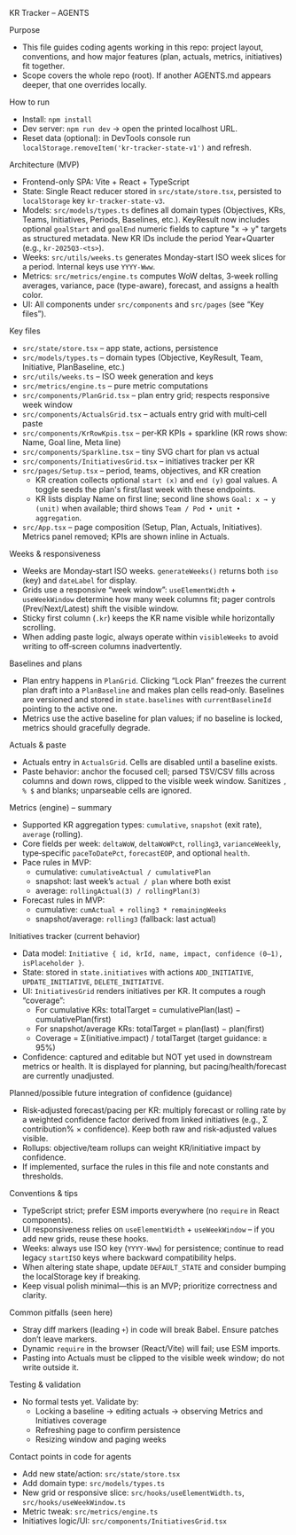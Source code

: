 KR Tracker – AGENTS

Purpose
- This file guides coding agents working in this repo: project layout, conventions, and how major features (plan, actuals, metrics, initiatives) fit together.
- Scope covers the whole repo (root). If another AGENTS.md appears deeper, that one overrides locally.

How to run
- Install: `npm install`
- Dev server: `npm run dev` → open the printed localhost URL.
- Reset data (optional): in DevTools console run `localStorage.removeItem('kr-tracker-state-v1')` and refresh.

Architecture (MVP)
- Frontend-only SPA: Vite + React + TypeScript
- State: Single React reducer stored in `src/state/store.tsx`, persisted to `localStorage` key `kr-tracker-state-v3`.
- Models: `src/models/types.ts` defines all domain types (Objectives, KRs, Teams, Initiatives, Periods, Baselines, etc.). KeyResult now includes optional `goalStart` and `goalEnd` numeric fields to capture "x → y" targets as structured metadata. New KR IDs include the period Year+Quarter (e.g., `kr-2025Q3-<ts>`).
- Weeks: `src/utils/weeks.ts` generates Monday-start ISO week slices for a period. Internal keys use `YYYY-Www`.
- Metrics: `src/metrics/engine.ts` computes WoW deltas, 3‑week rolling averages, variance, pace (type-aware), forecast, and assigns a health color.
- UI: All components under `src/components` and `src/pages` (see “Key files”).

Key files
- `src/state/store.tsx` – app state, actions, persistence
- `src/models/types.ts` – domain types (Objective, KeyResult, Team, Initiative, PlanBaseline, etc.)
- `src/utils/weeks.ts` – ISO week generation and keys
- `src/metrics/engine.ts` – pure metric computations
- `src/components/PlanGrid.tsx` – plan entry grid; respects responsive week window
- `src/components/ActualsGrid.tsx` – actuals entry grid with multi‑cell paste
- `src/components/KrRowKpis.tsx` – per‑KR KPIs + sparkline (KR rows show: Name, Goal line, Meta line)
- `src/components/Sparkline.tsx` – tiny SVG chart for plan vs actual
- `src/components/InitiativesGrid.tsx` – initiatives tracker per KR
- `src/pages/Setup.tsx` – period, teams, objectives, and KR creation
  - KR creation collects optional `start (x)` and `end (y)` goal values. A toggle seeds the plan's first/last week with these endpoints.
  - KR lists display Name on first line; second line shows `Goal: x → y (unit)` when available; third shows `Team / Pod • unit • aggregation`.
- `src/App.tsx` – page composition (Setup, Plan, Actuals, Initiatives). Metrics panel removed; KPIs are shown inline in Actuals.

Weeks & responsiveness
- Weeks are Monday‑start ISO weeks. `generateWeeks()` returns both `iso` (key) and `dateLabel` for display.
- Grids use a responsive “week window”: `useElementWidth` + `useWeekWindow` determine how many week columns fit; pager controls (Prev/Next/Latest) shift the visible window.
- Sticky first column (`.kr`) keeps the KR name visible while horizontally scrolling.
- When adding paste logic, always operate within `visibleWeeks` to avoid writing to off‑screen columns inadvertently.

Baselines and plans
- Plan entry happens in `PlanGrid`. Clicking “Lock Plan” freezes the current plan draft into a `PlanBaseline` and makes plan cells read‑only. Baselines are versioned and stored in `state.baselines` with `currentBaselineId` pointing to the active one.
- Metrics use the active baseline for plan values; if no baseline is locked, metrics should gracefully degrade.

Actuals & paste
- Actuals entry in `ActualsGrid`. Cells are disabled until a baseline exists.
- Paste behavior: anchor the focused cell; parsed TSV/CSV fills across columns and down rows, clipped to the visible week window. Sanitizes `, % $` and blanks; unparseable cells are ignored.

Metrics (engine) – summary
- Supported KR aggregation types: `cumulative`, `snapshot` (exit rate), `average` (rolling).
- Core fields per week: `deltaWoW`, `deltaWoWPct`, `rolling3`, `varianceWeekly`, type‑specific `paceToDatePct`, `forecastEOP`, and optional `health`.
- Pace rules in MVP:
  - cumulative: `cumulativeActual / cumulativePlan`
  - snapshot: last week’s `actual / plan` where both exist
  - average: `rollingActual(3) / rollingPlan(3)`
- Forecast rules in MVP:
  - cumulative: `cumActual + rolling3 * remainingWeeks`
  - snapshot/average: `rolling3` (fallback: last actual)

Initiatives tracker (current behavior)
- Data model: `Initiative { id, krId, name, impact, confidence (0–1), isPlaceholder }`.
- State: stored in `state.initiatives` with actions `ADD_INITIATIVE`, `UPDATE_INITIATIVE`, `DELETE_INITIATIVE`.
- UI: `InitiativesGrid` renders initiatives per KR. It computes a rough “coverage”:
  - For cumulative KRs: totalTarget = cumulativePlan(last) − cumulativePlan(first)
  - For snapshot/average KRs: totalTarget = plan(last) − plan(first)
  - Coverage = Σ(initiative.impact) / totalTarget (target guidance: ≥ 95%)
- Confidence: captured and editable but NOT yet used in downstream metrics or health. It is displayed for planning, but pacing/health/forecast are currently unadjusted.

Planned/possible future integration of confidence (guidance)
- Risk‑adjusted forecast/pacing per KR: multiply forecast or rolling rate by a weighted confidence factor derived from linked initiatives (e.g., Σ contribution% × confidence). Keep both raw and risk‑adjusted values visible.
- Rollups: objective/team rollups can weight KR/initiative impact by confidence.
- If implemented, surface the rules in this file and note constants and thresholds.

Conventions & tips
- TypeScript strict; prefer ESM imports everywhere (no `require` in React components).
- UI responsiveness relies on `useElementWidth` + `useWeekWindow` – if you add new grids, reuse these hooks.
- Weeks: always use ISO key (`YYYY-Www`) for persistence; continue to read legacy `startISO` keys where backward compatibility helps.
- When altering state shape, update `DEFAULT_STATE` and consider bumping the localStorage key if breaking.
- Keep visual polish minimal—this is an MVP; prioritize correctness and clarity.

Common pitfalls (seen here)
- Stray diff markers (leading `+`) in code will break Babel. Ensure patches don’t leave markers.
- Dynamic `require` in the browser (React/Vite) will fail; use ESM imports.
- Pasting into Actuals must be clipped to the visible week window; do not write outside it.

Testing & validation
- No formal tests yet. Validate by:
  - Locking a baseline → editing actuals → observing Metrics and Initiatives coverage
  - Refreshing page to confirm persistence
  - Resizing window and paging weeks

Contact points in code for agents
- Add new state/action: `src/state/store.tsx`
- Add domain type: `src/models/types.ts`
- New grid or responsive slice: `src/hooks/useElementWidth.ts`, `src/hooks/useWeekWindow.ts`
- Metric tweak: `src/metrics/engine.ts`
- Initiatives logic/UI: `src/components/InitiativesGrid.tsx`
